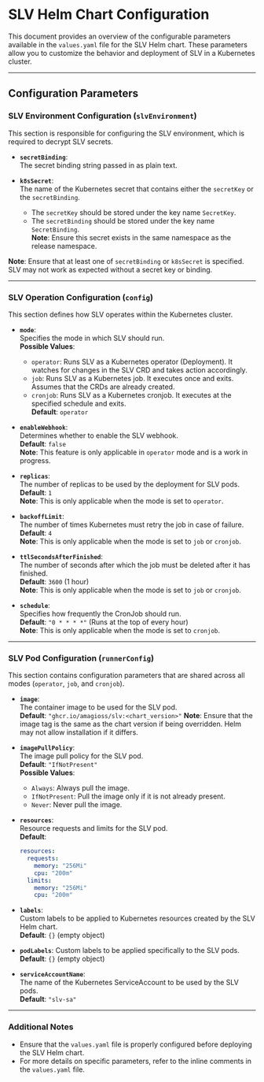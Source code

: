 # SLV Helm Chart Configuration

This document provides an overview of the configurable parameters available in the `values.yaml` file for the SLV Helm chart. These parameters allow you to customize the behavior and deployment of SLV in a Kubernetes cluster.

---

## Configuration Parameters

### SLV Environment Configuration (`slvEnvironment`)

This section is responsible for configuring the SLV environment, which is required to decrypt SLV secrets.

- **`secretBinding`**:  
  The secret binding string passed in as plain text.


- **`k8sSecret`**:  
  The name of the Kubernetes secret that contains either the `secretKey` or the `secretBinding`.  
  - The `secretKey` should be stored under the key name `SecretKey`.  
  - The `secretBinding` should be stored under the key name `SecretBinding`.  
  **Note**: Ensure this secret exists in the same namespace as the release namespace.
  
**Note**: Ensure that at least one of `secretBinding` or `k8sSecret` is specified. SLV may not work as expected without a secret key or binding.

---

### SLV Operation Configuration (`config`)

This section defines how SLV operates within the Kubernetes cluster.

- **`mode`**:  
  Specifies the mode in which SLV should run.  
  **Possible Values**:  
  - `operator`: Runs SLV as a Kubernetes operator (Deployment). It watches for changes in the SLV CRD and takes action accordingly.  
  - `job`: Runs SLV as a Kubernetes job. It executes once and exits. Assumes that the CRDs are already created.  
  - `cronjob`: Runs SLV as a Kubernetes cronjob. It executes at the specified schedule and exits.  
  **Default**: `operator`

- **`enableWebhook`**:  
  Determines whether to enable the SLV webhook.  
  **Default**: `false`  
  **Note**: This feature is only applicable in `operator` mode and is a work in progress.

- **`replicas`**:  
  The number of replicas to be used by the deployment for SLV pods.  
  **Default**: `1`  
  **Note**: This is only applicable when the mode is set to `operator`.

- **`backoffLimit`**:  
  The number of times Kubernetes must retry the job in case of failure.  
  **Default**: `4`  
  **Note**: This is only applicable when the mode is set to `job` or `cronjob`.

- **`ttlSecondsAfterFinished`**:  
  The number of seconds after which the job must be deleted after it has finished.  
  **Default**: `3600` (1 hour)  
  **Note**: This is only applicable when the mode is set to `job` or `cronjob`.

- **`schedule`**:  
  Specifies how frequently the CronJob should run.  
  **Default**: `"0 * * * *"` (Runs at the top of every hour)  
  **Note**: This is only applicable when the mode is set to `cronjob`.

---

### SLV Pod Configuration (`runnerConfig`)

This section contains configuration parameters that are shared across all modes (`operator`, `job`, and `cronjob`).

- **`image`**:  
  The container image to be used for the SLV pod.  
  **Default**: `"ghcr.io/amagioss/slv:<chart_version>"`
  **Note**: Ensure that the image tag is the same as the chart version if being overridden. Helm may not allow installation if it differs.

- **`imagePullPolicy`**:  
  The image pull policy for the SLV pod.  
  **Default**: `"IfNotPresent"`  
  **Possible Values**:  
  - `Always`: Always pull the image.  
  - `IfNotPresent`: Pull the image only if it is not already present.  
  - `Never`: Never pull the image.

- **`resources`**:  
  Resource requests and limits for the SLV pod.  
  **Default**:  
  ```yaml
  resources:
    requests:
      memory: "256Mi"
      cpu: "200m"
    limits:
      memory: "256Mi"
      cpu: "200m"

- **`labels`**:  
  Custom labels to be applied to Kubernetes resources created by the SLV Helm chart. <br>
  **Default**: `{}` (empty object)  

- **`podLabels`**:
  Custom labels to be applied specifically to the SLV pods. <br>
  **Default**: `{}` (empty object)

- **`serviceAccountName`**:  
  The name of the Kubernetes ServiceAccount to be used by the SLV pods.  
  **Default**: `"slv-sa"`  

---

### Additional Notes

- Ensure that the `values.yaml` file is properly configured before deploying the SLV Helm chart.
- For more details on specific parameters, refer to the inline comments in the `values.yaml` file.
